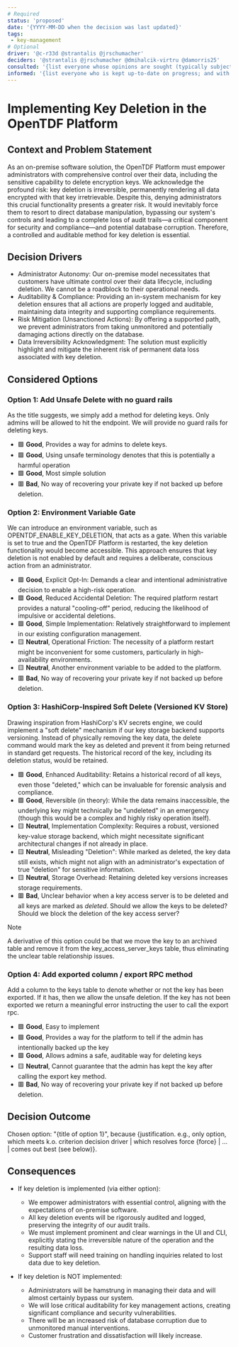 ```yaml
---
# Required
status: 'proposed'
date: '{YYYY-MM-DD when the decision was last updated}'
tags:
 - key-management
# Optional
driver: '@c-r33d @strantalis @jrschumacher'
deciders: '@strantalis @jrschumacher @dmihalcik-virtru @damorris25'
consulted: '{list everyone whose opinions are sought (typically subject-matter experts); and with whom there is a two-way communication}'
informed: '{list everyone who is kept up-to-date on progress; and with whom there is a one-way communication}'
---
```

# Implementing Key Deletion in the OpenTDF Platform

## Context and Problem Statement

As an on-premise software solution, the OpenTDF Platform must empower administrators with comprehensive control over their data, including the sensitive capability to delete encryption keys. We acknowledge the profound risk: key deletion is irreversible, permanently rendering all data encrypted with that key irretrievable. Despite this, denying administrators this crucial functionality presents a greater risk. It would inevitably force them to resort to direct database manipulation, bypassing our system's controls and leading to a complete loss of audit trails—a critical component for security and compliance—and potential database corruption. Therefore, a controlled and auditable method for key deletion is essential.

<!-- This is an optional element. Feel free to remove. -->
## Decision Drivers

* Administrator Autonomy: Our on-premise model necessitates that customers have ultimate control over their data lifecycle, including deletion. We cannot be a roadblock to their operational needs.
* Auditability & Compliance: Providing an in-system mechanism for key deletion ensures that all actions are properly logged and auditable, maintaining data integrity and supporting compliance requirements.
* Risk Mitigation (Unsanctioned Actions): By offering a supported path, we prevent administrators from taking unmonitored and potentially damaging actions directly on the database.
* Data Irreversibility Acknowledgment: The solution must explicitly highlight and mitigate the inherent risk of permanent data loss associated with key deletion.

## Considered Options

### Option 1: Add Unsafe Delete with no guard rails

As the title suggests, we simply add a method for deleting keys. Only admins will be allowed to hit the endpoint. We will provide no guard rails for deleting keys.

* 🟩 **Good**, Provides a way for admins to delete keys.
* 🟩 **Good**, Using unsafe terminology denotes that this is potentially a harmful operation
* 🟩 **Good**, Most simple solution
* 🟥 **Bad**, No way of recovering your private key if not backed up before deletion.

### Option 2: Environment Variable Gate

We can introduce an environment variable, such as OPENTDF_ENABLE_KEY_DELETION, that acts as a gate. When this variable is set to true and the OpenTDF Platform is restarted, the key deletion functionality would become accessible. This approach ensures that key deletion is not enabled by default and requires a deliberate, conscious action from an administrator.

* 🟩 **Good**, Explicit Opt-In: Demands a clear and intentional administrative decision to enable a high-risk operation.
* 🟩 **Good**, Reduced Accidental Deletion: The required platform restart provides a natural "cooling-off" period, reducing the likelihood of impulsive or accidental deletions.
* 🟩 **Good**, Simple Implementation: Relatively straightforward to implement in our existing configuration management.
* 🟨 **Neutral**, Operational Friction: The necessity of a platform restart might be inconvenient for some customers, particularly in high-availability environments.
* 🟨 **Neutral**, Another environment variable to be added to the platform.
* 🟥 **Bad**, No way of recovering your private key if not backed up before deletion.

### Option 3: HashiCorp-Inspired Soft Delete (Versioned KV Store)

Drawing inspiration from HashiCorp's KV secrets engine, we could implement a "soft delete" mechanism if our key storage backend supports versioning. Instead of physically removing the key data, the delete command would mark the key as deleted and prevent it from being returned in standard get requests. The historical record of the key, including its deletion status, would be retained.

* 🟩 **Good**, Enhanced Auditability: Retains a historical record of all keys, even those "deleted," which can be invaluable for forensic analysis and compliance.
* 🟩 **Good**, Reversible (in theory): While the data remains inaccessible, the underlying key might technically be "undeleted" in an emergency (though this would be a complex and highly risky operation itself).
* 🟨 **Neutral**, Implementation Complexity: Requires a robust, versioned key-value storage backend, which might necessitate significant architectural changes if not already in place.
* 🟨 **Neutral**, Misleading "Deletion": While marked as deleted, the key data still exists, which might not align with an administrator's expectation of true "deletion" for sensitive information.
* 🟨 **Neutral**, Storage Overhead: Retaining deleted key versions increases storage requirements.
* 🟥 **Bad**, Unclear behavior when a key access server is to be deleted and all keys are marked as *deleted*. Should we allow the keys to be deleted? Should we block the deletion of the key access server?

>[!NOTE]
>A derivative of this option could be that we move the key to an archived table
>and remove it from the key_access_server_keys table, thus eliminating the
>unclear table relationship issues.

### Option 4: Add exported column / export RPC method

Add a column to the keys table to denote whether or not the key has been exported. If it has, then we allow the unsafe deletion. If the key has not been exported we return a meaningful error instructing the user to call the export rpc.

* 🟩 **Good**, Easy to implement
* 🟩 **Good**, Provides a way for the platform to tell if the admin has intentionally backed up the key
* 🟩 **Good**, Allows admins a safe, auditable way for deleting keys
* 🟨 **Neutral**, Cannot guarantee that the admin has kept the key after calling the export key method.
* 🟥 **Bad**, No way of recovering your private key if not backed up before deletion.


## Decision Outcome

Chosen option: "{title of option 1}", because
{justification. e.g., only option, which meets k.o. criterion decision driver | which resolves force {force} | … | comes out best (see below)}.

## Consequences

* If key deletion is implemented (via either option):
  * We empower administrators with essential control, aligning with the expectations of on-premise software.
  * All key deletion events will be rigorously audited and logged, preserving the integrity of our audit trails.
  * We must implement prominent and clear warnings in the UI and CLI, explicitly stating the irreversible nature of the operation and the resulting data loss.
  * Support staff will need training on handling inquiries related to lost data due to key deletion.

* If key deletion is NOT implemented:
  * Administrators will be hamstrung in managing their data and will almost certainly bypass our system.
  * We will lose critical auditability for key management actions, creating significant compliance and security vulnerabilities.
  * There will be an increased risk of database corruption due to unmonitored manual interventions.
  * Customer frustration and dissatisfaction will likely increase.
